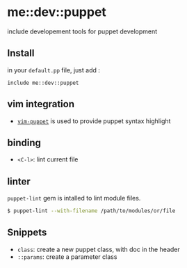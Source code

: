 # me::dev::puppet

include developement tools for puppet development

## Install

in your `default.pp` file, just add :

``` puppet
include me::dev::puppet
```

## vim integration

* [`vim-puppet`](https://github.com/rodjek/vim-puppet) is used to provide
  puppet syntax highlight
 
## binding

* `<C-l>`: lint current file

## linter

`puppet-lint` gem is intalled to lint module files.

``` bash
$ puppet-lint --with-filename /path/to/modules/or/file
```

## Snippets

* `class`: create a new puppet class, with doc in the header
* `::params`: create a parameter class
